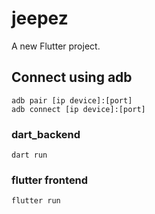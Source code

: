 # jeepez

A new Flutter project.

## Connect using adb

```
adb pair [ip device]:[port]
adb connect [ip device]:[port]
```

### dart_backend

```
dart run
```

### flutter frontend

```
flutter run
```